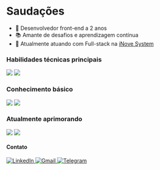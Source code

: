# Saudações
- 🚀 Desenvolvedor front-end a 2 anos
- 📚 Amante de desafios e aprendizagem contínua
- 💼 Atualmente atuando com Full-stack na <a target="_blank" href="https://www.inovesystem.com/">iNove System</a>

### Habilidades técnicas principais
<div>
  <img src="https://img.shields.io/static/v1?label=&message=JavaScript&color=0d1117&style=for-the-badge&logo=JavaScript"/>
  <img src="https://img.shields.io/static/v1?label=&message=React&color=0d1117&style=for-the-badge&logo=React"/>
</div>

### Conhecimento básico
<div>
  <img src="https://img.shields.io/static/v1?label=&message=Node JS&color=0d1117&style=for-the-badge&logo=nodedotjs"/>
  <img src="https://img.shields.io/static/v1?label=&message=SQL&color=0d1117&style=for-the-badge&logo=sqlite"/>
</div>

### Atualmente aprimorando
<div>
  <img src="https://img.shields.io/static/v1?label=&message=TypeScript&color=0d1117&style=for-the-badge&logo=TypeScript"/>
  <img src="https://img.shields.io/static/v1?label=&message=Next.js&color=0d1117&style=for-the-badge&logo=Next.js"/>
</div>

#### Contato
<a href="https://www.linkedin.com/in/willian-igor-santos/" target="_blank" title="LinkedIn">
  <img src="https://img.shields.io/badge/LinkedIn-%23181717.svg?style=for-the-badge&logo=LinkedIn&logoColor=white&color=0A66C2" alt="LinkedIn" />
</a>

<a href="mailto:willianigordeveloper@gmail.com" target="_blank" title="Gmail">
  <img src="https://img.shields.io/badge/Email-%23181717.svg?style=for-the-badge&logo=Gmail&logoColor=white&color=EA4335" alt="Gmail" />
</a>

<a href="https://t.me/WillianIgor" target="_blank" title="Telegram">
  <img src="https://img.shields.io/badge/Telegram-%23181717.svg?style=for-the-badge&logo=Telegram&logoColor=white&color=26A5E4" alt="Telegram" />
</a>

